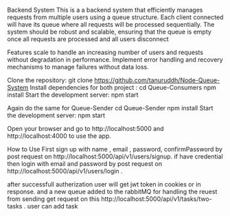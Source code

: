 Backend System
This is a a backend system that efficiently manages requests from multiple users using a queue structure. Each client connected will have its queue where all requests will be processed sequentially. The system should be robust and scalable, ensuring that the queue is empty once all requests are processed and all users disconnect

Features
scale to handle an increasing number of users and requests without degradation in performance.
Implement error handling and recovery mechanisms to manage failures without data loss.

Clone the repository:
git clone https://github.com/tanuruddh/Node-Queue-System
Install dependencies for both project :
cd Queue-Consumers
npm install
Start the development server:
npm start

Again do the same for Queue-Sender
cd Queue-Sender
npm install
Start the development server:
npm start

Open your browser and go to http://localhost:5000 and http://localhost:4000 to use the app.

How to Use
First sign up with name , email , password, confirmPassword by post request on http://localhost:5000/api/v1/users/signup.
if have credential then login with email and password by post request on http://localhost:5000/api/v1/users/login .

after successfull autherization user will get jwt token in cookies or in response.
and a new queue added to the rabbitMQ for handling the reuest 
from sending get request on this http://localhost:5000/api/v1/tasks/two-tasks . user can add task 
